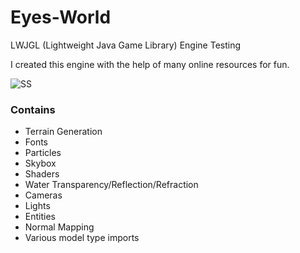# Eyes-World
LWJGL (Lightweight Java Game Library) Engine Testing

I created this engine with the help of many online resources for fun.

![SS](https://i.imgur.com/tSsulog.jpg)

### Contains
- Terrain Generation
- Fonts
- Particles
- Skybox
- Shaders
- Water Transparency/Reflection/Refraction
- Cameras
- Lights
- Entities
- Normal Mapping
- Various model type imports
